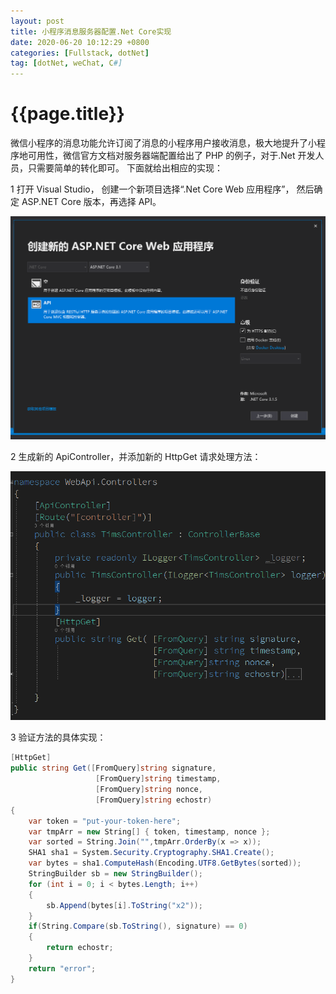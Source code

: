 ```yaml
---
layout: post
title: 小程序消息服务器配置.Net Core实现
date: 2020-06-20 10:12:29 +0800
categories: [Fullstack, dotNet]
tag: [dotNet, weChat, C#]
---
```


# {{page.title}}

微信小程序的消息功能允许订阅了消息的小程序用户接收消息，极大地提升了小程序地可用性，微信官方文档对服务器端配置给出了 PHP 的例子，对于.Net 开发人员，只需要简单的转化即可。
下面就给出相应的实现：

1 打开 Visual Studio， 创建一个新项目选择“.Net Core Web 应用程序”， 然后确定 ASP.NET Core 版本，再选择 API。

![创建新Web API项目](/assets/images/webapi.png)

<!--more-->

2 生成新的 ApiController，并添加新的 HttpGet 请求处理方法：

![添加新API控制器](/assets/images/webapi1.png)

3 验证方法的具体实现：

```c#
[HttpGet]
public string Get([FromQuery]string signature,
                   [FromQuery]string timestamp,
                   [FromQuery]string nonce,
                   [FromQuery]string echostr)
{
    var token = "put-your-token-here";
    var tmpArr = new String[] { token, timestamp, nonce };
    var sorted = String.Join("",tmpArr.OrderBy(x => x));
    SHA1 sha1 = System.Security.Cryptography.SHA1.Create();
    var bytes = sha1.ComputeHash(Encoding.UTF8.GetBytes(sorted));
    StringBuilder sb = new StringBuilder();
    for (int i = 0; i < bytes.Length; i++)
    {
        sb.Append(bytes[i].ToString("x2"));
    }
    if(String.Compare(sb.ToString(), signature) == 0)
    {
        return echostr;
    }
    return "error";
}
```
